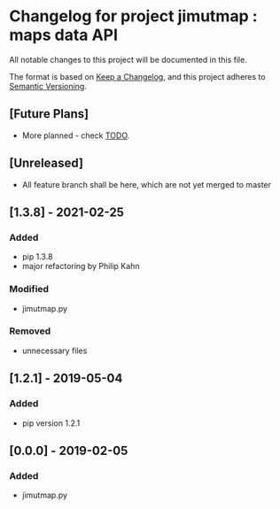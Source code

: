 # Changelog for project jimutmap : maps data API

All notable changes to this project will be documented in this file.

The format is based on [Keep a Changelog](https://keepachangelog.com/en/1.0.0/),
and this project adheres to [Semantic Versioning](https://semver.org/spec/v2.0.0.html).

## [Future Plans]

- More planned - check [TODO](https://github.com/Jimut123/jimutmap/blob/master/TODO.md).  

## [Unreleased]

- All feature branch shall be here, which are not yet merged to master



## [1.3.8] - 2021-02-25

### Added
- pip 1.3.8
- major refactoring by Philip Kahn

### Modified
- jimutmap.py

### Removed
- unnecessary files

## [1.2.1] - 2019-05-04

### Added
- pip version 1.2.1

## [0.0.0] - 2019-02-05

### Added
- jimutmap.py
